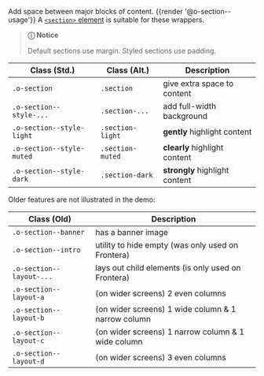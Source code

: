 Add space between major blocks of content. {{render '@o-section--usage'}} A [`<section>` element](https://developer.mozilla.org/en-US/docs/Web/HTML/Element/section) is suitable for these wrappers.

> **ⓘ Notice**
>
> Default sections use margin. Styled sections use padding.

| Class (Std.)              | Class (Alt.)     | Description
| - | - | - |
| `.o-section`              | `.section`       | give extra space to content
| `.o-section--style-...`   | `.section-...`   | add full-width background
| `.o-section--style-light` | `.section-light` | __gently__ highlight content
| `.o-section--style-muted` | `.section-muted` | __clearly__ highlight content
| `.o-section--style-dark`  | `.section-dark`  | __strongly__ highlight content

Older features are not illustrated in the demo:

| Class (Old) | Description
| - | - |
| `.o-section--banner`      | has a banner image
| `.o-section--intro`       | utility to hide empty (was only used on Frontera)
| `.o-section--layout-...`  | lays out child elements (is only used on Frontera)
| `.o-section--layout-a`    | (on wider screens) 2 even columns
| `.o-section--layout-b`    | (on wider screens) 1 wide column & 1 narrow column
| `.o-section--layout-c`    | (on wider screens) 1 narrow column & 1 wide column
| `.o-section--layout-d`    | (on wider screens) 3 even columns

<script>
/* To open external links in new window */
Array.from(document.links)
  .filter(link => link.hostname != window.location.hostname)
  .forEach(link => link.target = '_blank');
</script>
